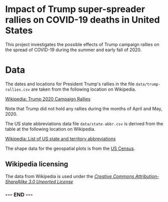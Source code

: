 
# Impact of Trump super-spreader rallies on COVID-19 deaths in United States #

This project investigates the possible effects of Trump campaign rallies on the spread of COVID-19 during the summer and early fall of 2020.


# Data #

The dates and locations for President Trump's rallies in the file
`data/trump-rallies.csv` are taken from the following location on
Wikipedia.

[Wikipedia: Trump 2020 Campaign Rallies][trump_rallies]

Note that Trump did not hold any rallies during the months of April and
May, 2020.

The US state abbreviations data file `data/state-abbr.csv` is derived
from the table at the following location on Wikipedia.

[Wikipedia: List of US state and territory abbreviations][state_abbr]

The shape data for the geospatial plots is from the [US
Census](ftp://ftp2.census.gov/geo/tiger/TIGER2019/STATE/).


## Wikipedia licensing ##

The data from Wikipedia is used under the [_Creative Commons Attribution-ShareAlike 3.0 Unported License_][wiki_license]


[trump_rallies]:https://en.wikipedia.org/wiki/List_of_post-election_Donald_Trump_rallies#2020_campaign_rallies

[state_abbr]:https://en.wikipedia.org/wiki/List_of_U.S._state_and_territory_abbreviations

[wiki_license]:https://en.wikipedia.org/wiki/Wikipedia:Text_of_Creative_Commons_Attribution-ShareAlike_3.0_Unported_License


### --- END --- ###

